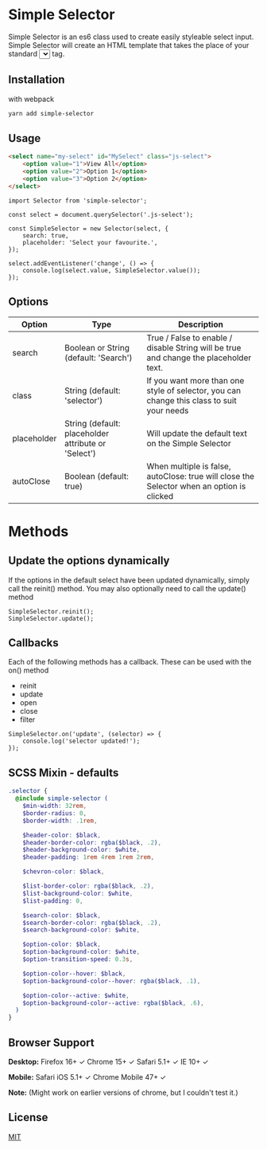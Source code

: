 # Simple Selector

Simple Selector is an es6 class used to create easily styleable select input. Simple Selector will create an HTML template that takes the place of your standard <select></select> tag.

## Installation

with webpack

```bash
yarn add simple-selector
```

## Usage

```html
<select name="my-select" id="MySelect" class="js-select">
	<option value="1">View All</option>
	<option value="2">Option 1</option>
	<option value="3">Option 2</option>
</select>
```

```es6
import Selector from 'simple-selector';

const select = document.querySelector('.js-select');

const SimpleSelector = new Selector(select, {
    search: true, 
    placeholder: 'Select your favourite.',
});

select.addEventListener('change', () => {
	console.log(select.value, SimpleSelector.value());
});

```

## Options

| Option | Type | Description |
|--------|------|-------------|
| search | Boolean or String (default: 'Search') | True / False to enable / disable String will be true and change the placeholder text. |
| class | String (default: 'selector') | If you want more than one style of selector, you can change this class to suit your needs |
| placeholder | String (default: placeholder attribute or 'Select') | Will update the default text on the Simple Selector |
| autoClose | Boolean (default: true) | When multiple is false, autoClose: true will close the Selector when an option is clicked |

# Methods

## Update the options dynamically

If the options in the default select have been updated dynamically, simply call the reinit() method.
You may also optionally need to call the update() method

```es6
SimpleSelector.reinit();
SimpleSelector.update();
```

## Callbacks

Each of the following methods has a callback. These can be used with the on() method
 - reinit
 - update
 - open
 - close
 - filter

```es6
SimpleSelector.on('update', (selector) => {
    console.log('selector updated!');
});
```

## SCSS Mixin - defaults

```scss
.selector {
  @include simple-selector (
    $min-width: 32rem,
    $border-radius: 0,
    $border-width: .1rem,

    $header-color: $black,
    $header-border-color: rgba($black, .2),
    $header-background-color: $white,
    $header-padding: 1rem 4rem 1rem 2rem,

    $chevron-color: $black,

    $list-border-color: rgba($black, .2),
    $list-background-color: $white,
    $list-padding: 0,

    $search-color: $black,
    $search-border-color: rgba($black, .2),
    $search-background-color: $white,

    $option-color: $black,
    $option-background-color: $white,
    $option-transition-speed: 0.3s,

    $option-color--hover: $black,
    $option-background-color--hover: rgba($black, .1),

    $option-color--active: $white,
    $option-background-color--active: rgba($black, .6),
  )
}
```

## Browser Support
**Desktop:**
Firefox 16+ ✓
Chrome 15+ ✓
Safari 5.1+ ✓
IE 10+ ✓

**Mobile:**
Safari iOS 5.1+ ✓
Chrome Mobile 47+ ✓

**Note:**
(Might work on earlier versions of chrome, but I couldn't test it.)


## License
[MIT](https://choosealicense.com/licenses/mit/)

